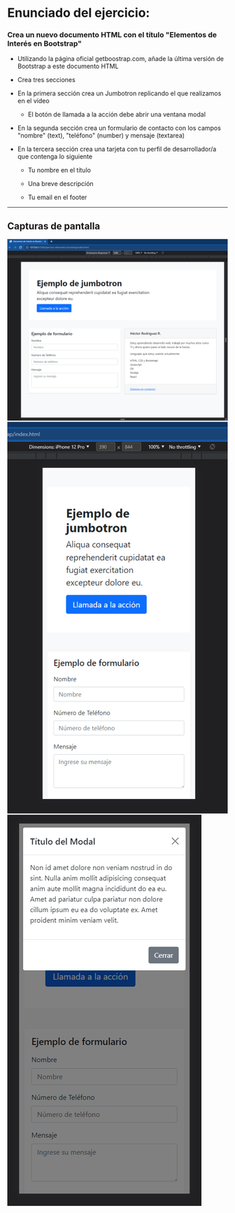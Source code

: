 # Enunciado del ejercicio:

### Crea un nuevo documento HTML con el título "Elementos de Interés en Bootstrap"

* Utilizando la página oficial getboostrap.com, añade la última versión de Bootstrap a este documento HTML

* Crea tres secciones

* En la primera sección crea un Jumbotron replicando el que realizamos en el vídeo

    - El botón de llamada a la acción debe abrir una ventana modal

* En la segunda sección crea un formulario de contacto con los campos "nombre" (text), "teléfono" (number) y mensaje (textarea)

* En la tercera sección crea una tarjeta con tu perfil de desarrollador/a que contenga lo siguiente

    - Tu nombre en el título

    - Una breve descripción

    - Tu email en el footer
    
___
## Capturas de pantalla

![img1](https://github.com/hroddev/htmlCss/blob/master/ejercicio-elementos-bootstrap/img1.png)
![img2](https://github.com/hroddev/htmlCss/blob/master/ejercicio-elementos-bootstrap/img2.png)
![img3](https://github.com/hroddev/htmlCss/blob/master/ejercicio-elementos-bootstrap/img3.png)

